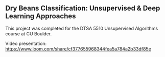 ## Dry Beans Classification: Unsupervised & Deep Learning Approaches

This project was completed for the DTSA 5510 Unsupervised Algorithms course at CU Boulder.

Video presentation:
https://www.loom.com/share/cf377655968344fea5a784a2b33df85e
